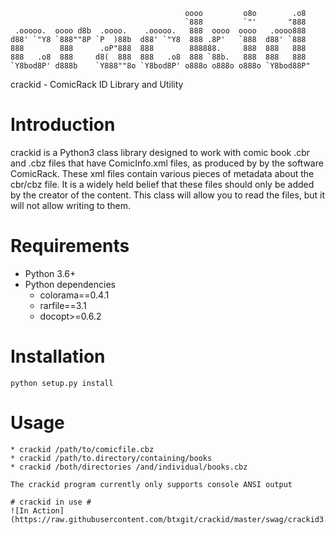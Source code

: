 ```
                                       oooo         o8o        .o8
                                       `888         `"'       "888
 .ooooo.  oooo d8b  .oooo.    .ooooo.   888  oooo  oooo   .oooo888
d88' `"Y8 `888""8P `P  )88b  d88' `"Y8  888 .8P'   `888  d88' `888
888        888      .oP"888  888        888888.     888  888   888
888   .o8  888     d8(  888  888   .o8  888 `88b.   888  888   888
`Y8bod8P' d888b    `Y888""8o `Y8bod8P' o888o o888o o888o `Y8bod88P"

```
crackid - ComicRack ID Library and Utility

# Introduction #

crackid is a Python3 class library designed to work with comic book .cbr and .cbz files that have ComicInfo.xml files, as produced by by the software ComicRack.  These xml files contain various pieces of metadata about the cbr/cbz file.  It is a widely held belief that these files should only be added by the creator of the content.  This class will allow you to read the files, but it will not allow writing to them.

# Requirements #

* Python 3.6+
* Python dependencies
  * colorama==0.4.1
  * rarfile==3.1
  * docopt>=0.6.2

# Installation #
```
python setup.py install
```

# Usage #
```
* crackid /path/to/comicfile.cbz
* crackid /path/to.directory/containing/books
* crackid /both/directories /and/individual/books.cbz

The crackid program currently only supports console ANSI output

# crackid in use #
![In Action](https://raw.githubusercontent.com/btxgit/crackid/master/swag/crackid3.gif)
